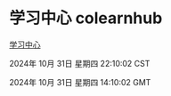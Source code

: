 # 学习中心 colearnhub
[学习中心](http://219.139.197.74:56308/colearnhub/)

2024年 10月 31日 星期四 22:10:02 CST

2024年 10月 31日 星期四 14:10:02 GMT
